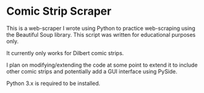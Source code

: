 # Comic Strip Scraper
This is a web-scraper I wrote using Python to practice web-scraping using the Beautiful Soup library. This script was written for educational purposes only.

It currently only works for Dilbert comic strips.

I plan on modifying/extending the code at some point to extend it to include other comic strips and potentially add a GUI interface using PySide.

Python 3.x is required to be installed.
